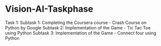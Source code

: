 # Vision-AI-Taskphase
Task 1:
Subtask 1: Completing the Coursera course - Crash Course on Python by Google
Subtask 2: Implementation of the Game - Tic Tac Toe using Python 
Subtask 3: Implementation of the Game - Connect four using Python
